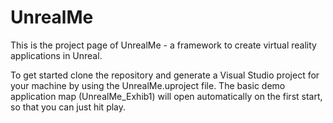 # UnrealMe

This is the project page of UnrealMe - a framework to create virtual reality applications in Unreal. 

To get started clone the repository and generate a Visual Studio project for your machine by using the UnrealMe.uproject file. The basic demo application map (UnrealMe_Exhib1) will open automatically on the first start, so that you can just hit play.
